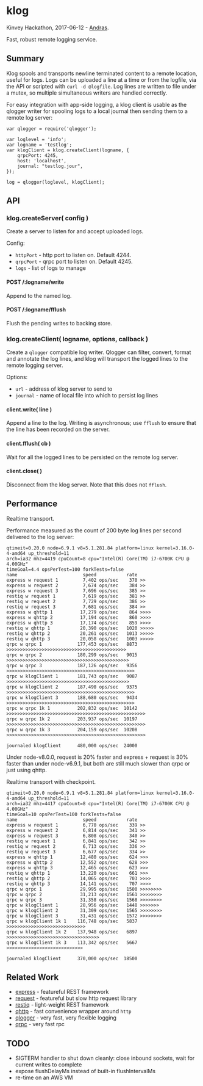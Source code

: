 klog
================

Kinvey Hackathon, 2017-06-12 - [Andras](https://npmjs.com/~andrasq).

Fast, robust remote logging service.


Summary
----------------

Klog spools and transports newline terminated content to a remote location, useful for
logs.  Logs can be uploaded a line at a time or from the logfile, via the API or scripted
with `curl -d @logfile`.  Log lines are written to file under a mutex, so multiple
simultaneous writers are handled correctly.

For easy integration with app-side logging, a klog client is usable as the qlogger
writer for spooling logs to a local journal then sending them to a remote log server:

    var qlogger = require('qlogger');

    var loglevel = 'info';
    var logname = 'testlog';
    var klogClient = klog.createClient(logname, {
        qrpcPort: 4245,
        host: 'localhost',
        journal: "testlog.jour",
    });

    log = qlogger(loglevel, klogClient);


API
----------------

### klog.createServer( config )

Create a server to listen for and accept uploaded logs.

Config:

- `httpPort` - http port to listen on.  Default 4244.
- `qrpcPort` - qrpc port to listen on.  Default 4245.
- `logs` - list of logs to manage

#### POST /:logname/write

Append to the named log.

#### POST /:logname/fflush

Flush the pending writes to backing store.

### klog.createClient( logname, options, callback )

Create a `qlogger` compatible log writer.  Qlogger can filter, convert,
format and annotate the log lines, and klog will transport the logged lines
to the remote logging server.

Options:

- `url` - address of klog server to send to
- `journal` - name of local file into which to persist log lines

#### client.write( line )

Append a line to the log.  Writing is asynchronous; use `fflush` to ensure that the
line has been recorded on the server.

#### client.fflush( cb )

Wait for all the logged lines to be persisted on the remote log server.

#### client.close( )

Disconnect from the klog server.  Note that this does not `fflush`.


Performance
----------------

Realtime transport.

Performance measured as the count of 200 byte log lines per second delivered to the
log server:

    qtimeit=0.20.0 node=6.9.1 v8=5.1.281.84 platform=linux kernel=3.16.0-4-amd64 up_threshold=11
    arch=ia32 mhz=4419 cpuCount=8 cpu="Intel(R) Core(TM) i7-6700K CPU @ 4.00GHz"
    timeGoal=4.4 opsPerTest=100 forkTests=false
    name                        speed           rate
    express w request 1         7,402 ops/sec    370 >>
    express w request 2         7,674 ops/sec    384 >>
    express w request 3         7,696 ops/sec    385 >>
    restiq w request 1          7,619 ops/sec    381 >>
    restiq w request 2          7,729 ops/sec    386 >>
    restiq w request 3          7,681 ops/sec    384 >>
    express w qhttp 1          17,279 ops/sec    864 >>>>
    express w qhttp 2          17,194 ops/sec    860 >>>>
    express w qhttp 3          17,174 ops/sec    859 >>>>
    restiq w qhttp 1           20,390 ops/sec   1020 >>>>>
    restiq w qhttp 2           20,261 ops/sec   1013 >>>>>
    restiq w qhttp 3           20,058 ops/sec   1003 >>>>>
    qrpc w qrpc 1             177,453 ops/sec   8873 >>>>>>>>>>>>>>>>>>>>>>>>>>>>>>>>>>>>>>>>>>>>
    qrpc w qrpc 2             180,299 ops/sec   9015 >>>>>>>>>>>>>>>>>>>>>>>>>>>>>>>>>>>>>>>>>>>>>
    qrpc w qrpc 3             187,126 ops/sec   9356 >>>>>>>>>>>>>>>>>>>>>>>>>>>>>>>>>>>>>>>>>>>>>>>
    qrpc w klogClient 1       181,743 ops/sec   9087 >>>>>>>>>>>>>>>>>>>>>>>>>>>>>>>>>>>>>>>>>>>>>
    qrpc w klogClient 2       187,490 ops/sec   9375 >>>>>>>>>>>>>>>>>>>>>>>>>>>>>>>>>>>>>>>>>>>>>>>
    qrpc w klogClient 3       188,680 ops/sec   9434 >>>>>>>>>>>>>>>>>>>>>>>>>>>>>>>>>>>>>>>>>>>>>>>
    qrpc w qrpc 1k 1          202,832 ops/sec  10142 >>>>>>>>>>>>>>>>>>>>>>>>>>>>>>>>>>>>>>>>>>>>>>>>>>>
    qrpc w qrpc 1k 2          203,937 ops/sec  10197 >>>>>>>>>>>>>>>>>>>>>>>>>>>>>>>>>>>>>>>>>>>>>>>>>>>
    qrpc w qrpc 1k 3          204,159 ops/sec  10208 >>>>>>>>>>>>>>>>>>>>>>>>>>>>>>>>>>>>>>>>>>>>>>>>>>>

    journaled klogClient      480,000 ops/sec  24000

Under node-v8.0.0, request is 20% faster and express + request is 30% faster than
under node-v6.9.1, but both are still much slower than qrpc or just using qhttp.

Realtime transport with checkpoint.

    qtimeit=0.20.0 node=6.9.1 v8=5.1.281.84 platform=linux kernel=3.16.0-4-amd64 up_threshold=11
    arch=ia32 mhz=4417 cpuCount=8 cpu="Intel(R) Core(TM) i7-6700K CPU @ 4.00GHz"
    timeGoal=10 opsPerTest=100 forkTests=false
    name                        speed           rate
    express w request 1         6,770 ops/sec    339 >>
    express w request 2         6,814 ops/sec    341 >>
    express w request 3         6,808 ops/sec    340 >>
    restiq w request 1          6,841 ops/sec    342 >>
    restiq w request 2          6,713 ops/sec    336 >>
    restiq w request 3          6,677 ops/sec    334 >>
    express w qhttp 1          12,480 ops/sec    624 >>>
    express w qhttp 2          12,552 ops/sec    628 >>>
    express w qhttp 3          12,465 ops/sec    623 >>>
    restiq w qhttp 1           13,220 ops/sec    661 >>>
    restiq w qhttp 2           14,065 ops/sec    703 >>>>
    restiq w qhttp 3           14,141 ops/sec    707 >>>>
    qrpc w qrpc 1              29,995 ops/sec   1500 >>>>>>>>
    qrpc w qrpc 2              31,213 ops/sec   1561 >>>>>>>>
    qrpc w qrpc 3              31,358 ops/sec   1568 >>>>>>>>
    qrpc w klogClient 1        28,956 ops/sec   1448 >>>>>>>
    qrpc w klogClient 2        31,309 ops/sec   1565 >>>>>>>>
    qrpc w klogClient 3        31,431 ops/sec   1572 >>>>>>>>
    qrpc w klogClient 1k 1    116,748 ops/sec   5837 >>>>>>>>>>>>>>>>>>>>>>>>>>>>>
    qrpc w klogClient 1k 2    137,948 ops/sec   6897 >>>>>>>>>>>>>>>>>>>>>>>>>>>>>>>>>>
    qrpc w klogClient 1k 3    113,342 ops/sec   5667 >>>>>>>>>>>>>>>>>>>>>>>>>>>>

    journaled klogClient      370,000 ops/sec  18500


Related Work
----------------

- [express](https://npmjs.com/package/express) - featureful REST framework
- [request](https://npmjs.com/package/request) - featureful but slow http request library
- [restiq](https://npmjs.com/package/restiq) - light-weight REST framework
- [qhttp](https://npmjs.com/package/qhttp) - fast convenience wrapper around `http`
- [qlogger](https://npmjs.com/package/qlogger) - very fast, very flexible logging
- [qrpc](https://npmjs.com/package/qrpc) - very fast rpc


TODO
----------------

- SIGTERM handler to shut down cleanly: close inbound sockets, wait for current writes to complete
- expose flushDelayMs instead of built-in flushIntervalMs
- re-time on an AWS VM
